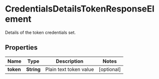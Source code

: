 

# CredentialsDetailsTokenResponseElement

Details of the token credentials set.

## Properties

| Name | Type | Description | Notes |
|------------ | ------------- | ------------- | -------------|
|**token** | **String** | Plain text token value |  [optional] |




